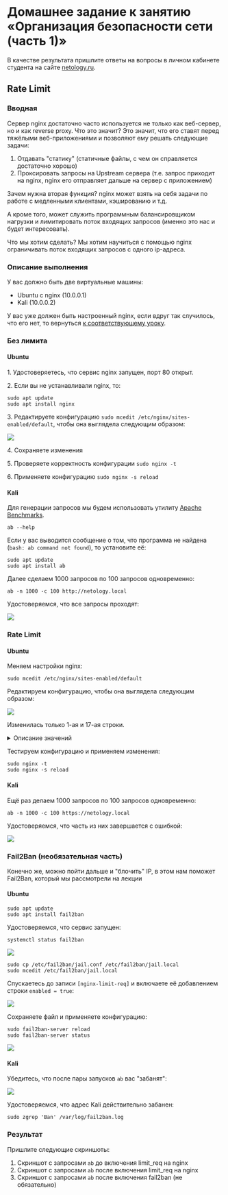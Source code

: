 # Домашнее задание к занятию «Организация безопасности сети (часть 1)»

В качестве результата пришлите ответы на вопросы в личном кабинете студента на сайте [netology.ru](https://netology.ru).

## Rate Limit

### Вводная

Сервер nginx достаточно часто используется не только как веб-сервер, но и как reverse proxy. Что это значит? Это значит, что его ставят перед тяжёлыми веб-приложениями и позволяют ему решать следующие задачи:
1. Отдавать "статику" (статичные файлы, с чем он справляется достаточно хорошо)
1. Проксировать запросы на Upstream сервера (т.е. запрос приходит на nginx, nginx его отправляет дальше на сервер с приложением)

Зачем нужна вторая функция? nginx может взять на себя задачи по работе с медленными клиентами, кэшированию и т.д.

А кроме того, может служить программным балансировщиком нагрузки и лимитировать поток входящих запросов (именно это нас и будет интересовать).

Что мы хотим сделать? Мы хотим научиться с помощью nginx ограничивать поток входящих запросов с одного ip-адреса.

### Описание выполнения

У вас должно быть две виртуальные машины:
* Ubuntu с nginx (10.0.0.1)
* Kali (10.0.0.2)

У вас уже должен быть настроенный nginx, если вдруг так случилось, что его нет, то вернуться [к соответствующему уроку](../10_internet).

### Без лимита

#### Ubuntu

1\. Удостоверяетесь, что сервис nginx запущен, порт 80 открыт.

2\. Если вы не устанавливали nginx, то:
```shell script
sudo apt update
sudo apt install nginx
```

3\. Редактируете конфигурацию `sudo mcedit /etc/nginx/sites-enabled/default`, чтобы она выглядела следующим образом:

![](pic/nolimit.png)

4\. Сохраняете изменения

5\. Проверяете корректность конфигурации `sudo nginx -t`

6\. Применяете конфигурацию `sudo nginx -s reload`


#### Kali

Для генерации запросов мы будем использовать утилиту [Apache Benchmarks](https://httpd.apache.org/docs/2.4/programs/ab.html).

```shell script
ab --help
```

Если у вас выводится сообщение о том, что программа не найдена (`bash: ab command not found`), то установите её:
```shell script
sudo apt update
sudo apt install ab
```

Далее сделаем 1000 запросов по 100 запросов одновременно:
```shell script
ab -n 1000 -c 100 http://netology.local
``` 

Удостоверяемся, что все запросы проходят:

![](pic/nolimit-kali.png)

### Rate Limit

#### Ubuntu

Меняем настройки nginx:

```shell script
sudo mcedit /etc/nginx/sites-enabled/default
```

Редактируем конфигурацию, чтобы она выглядела следующим образом:

![](pic/limit.png)

Изменилась только 1-ая и 17-ая строки.

<details>
<summary>Описание значений</summary>

```text
limit_req_zone $binary_remote_addr zone=limit:10m rate=50r/s
```
Создание зоны по ограничению количества запросов:
* `$binary_remote_addr` - на основании ip-адреса запрашивающего
* `zone=limit:10m` - зона с именем limit и памятью 10 мегабайт (информация о 16 000 адресах занимает примерно 1 мегабайт)
* `rate=50r/s` - 50 запросов в секунду

```text
limit_req zone=limit burst=50 nodelay
```

* `limit_req zone=limit` - включение лимита для определённого сервера.
* `burst=50` - по умолчанию, 50 запросов в секунду значит, что нельзя делать запросы чаще чем раз в 20ms, т.е. если запросы будут приходить чаще, то nginx будет откидывать их с ошибкой 503. `burst` позволяет указать количество запросов, которые допустимы в рамках окна, установленного `rate`, при этом первый будет обслужен, а остальные будут дожидаться установленного лимита по времени (те, кто вышел за пределы 50, получат 503)
* `nodelay` - позволяет не ждать положенного лимита, а отправлять запрос сразу, если это позволяют установленные лимиты
</details>

Тестируем конфигурацию и применяем изменения:
```shell script
sudo nginx -t
sudo nginx -s reload
```

#### Kali

Ещё раз делаем 1000 запросов по 100 запросов одновременно:
```shell script
ab -n 1000 -c 100 https://netology.local
``` 

Удостоверяемся, что часть из них завершается с ошибкой:

![](pic/limit-kali.png)

### Fail2Ban (необязательная часть)

Конечно же, можно пойти дальше и "блочить" IP, в этом нам поможет Fail2Ban, который мы рассмотрели на лекции

#### Ubuntu

```shell script
sudo apt update
sudo apt install fail2ban
```

Удостоверяемся, что сервис запущен:
```shell script
systemctl status fail2ban
```

![](pic/fail2ban-status.png)

```shell script
sudo cp /etc/fail2ban/jail.conf /etc/fail2ban/jail.local
sudo mcedit /etc/fail2ban/jail.local
```

Спускаетесь до записи `[nginx-limit-req]` и включаете её добавлением строки `enabled = true`:

![](pic/fail2ban-local.png)

Сохраняете файл и применяете конфигурацию:
```shell script
sudo fail2ban-server reload
sudo fail2ban-server status
```

![](pic/fail2ban-jails.png)

#### Kali

Убедитесь, что после пары запусков `ab` вас "забанят":

![](pic/banned.png)

Удостоверяемся, что адрес Kali действительно забанен:

```shell script
sudo zgrep 'Ban' /var/log/fail2ban.log
```

### Результат

Пришлите следующие скриншоты:
1. Скриншот с запросами `ab` до включения limit_req на nginx
1. Скриншот с запросами `ab` после включения limit_req на nginx
1. Скриншот с запросами `ab` после включения fail2ban (не обязательно)
